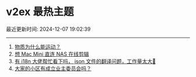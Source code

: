 # v2ex 最热主题

最近更新时间: 2024-12-07 19:02:39

--- 
1. [物质为什么能运动？](https://www.v2ex.com/t/1095649) 
2. [想 Mac Mini 直连 NAS 在线剪辑](https://www.v2ex.com/t/1095650) 
3. [有 i18n 大佬帮忙看下吗， json 文件的翻译问题，工作量太大🤪](https://www.v2ex.com/t/1095668) 
4. [大家的小区有成立业主委员会吗？](https://www.v2ex.com/t/1095678) 
